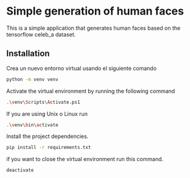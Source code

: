 # Simple generation of human faces

This is a simple application that generates human faces based on the tensorflow celeb_a dataset.

## Installation
Crea un nuevo entorno virtual usando el siguiente comando

```bash
python -m venv venv
```
Activate the virtual environment by running the following command

```bash
.\venv\Scripts\Activate.ps1
```
If you are using  Unix o Linux run

```bash
.\venv\bin\activate
```
Install the project dependencies.

```bash
pip install -r requirements.txt
```

if you want to close the virtual environment run this command.

```bash
deactivate
```
#

